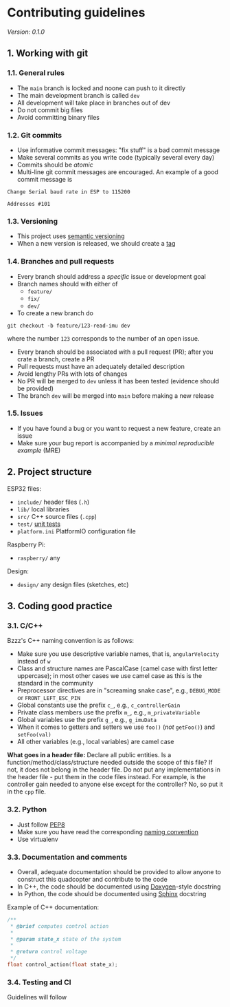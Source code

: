 # Contributing guidelines

_Version: 0.1.0_


## 1. Working with git

### 1.1. General rules

- The `main` branch is locked and noone can push to it directly
- The main development branch is called `dev`
- All development will take place in branches out of dev
- Do not commit big files
- Avoid committing binary files

### 1.2. Git commits

- Use informative commit messages: "fix stuff" is a bad commit message
- Make several commits as you write code (typically several every day)
- Commits should be _atomic_
- Multi-line git commit messages are encouraged. An example of a good commit message is

```
Change Serial baud rate in ESP to 115200

Addresses #101
```

### 1.3. Versioning

- This project uses [semantic versioning](https://semver.org/)
- When a new version is released, we should create a [tag](https://git-scm.com/book/en/v2/Git-Basics-Tagging)


### 1.4. Branches and pull requests

- Every branch should address a _specific_ issue or development goal
- Branch names should with either of
    - `feature/`
    - `fix/`
    - `dev/`
- To create a new branch do 

```git
git checkout -b feature/123-read-imu dev
```

where the number `123` corresponds to the number of an open issue.

- Every branch should be associated with a pull request (PR); after you crate a branch, create a PR
- Pull requests must have an adequately detailed description
- Avoid lengthy PRs with lots of changes
- No PR will be merged to `dev` unless it has been tested (evidence should be provided)
- The branch `dev` will be merged into `main` before making a new release

### 1.5. Issues

- If you have found a bug or you want to request a new feature, create an issue 
- Make sure your bug report is accompanied by a _minimal reproducible example_ (MRE)


## 2. Project structure

ESP32 files:

- `include/` header files (`.h`) 
- `lib/` local libraries
- `src/` C++ source files (`.cpp`)
- `test/` [unit tests](https://docs.platformio.org/en/latest/advanced/unit-testing/index.html)
- `platform.ini` PlatformIO configuration file

Raspberry Pi:
- `raspberry/` any 

Design:
- `design/` any design files (sketches, etc)


## 3. Coding good practice 

### 3.1. C/C++

Bzzz's C++ naming convention is as follows:

- Make sure you use descriptive variable names, that is, `angularVelocity` instead of `w`
- Class and structure names are PascalCase (camel case with first letter uppercase); in most other cases we use camel case as this is the standard in the community
- Preprocessor directives are in "screaming snake case", e.g., `DEBUG_MODE` or `FRONT_LEFT_ESC_PIN`
- Global constants use the prefix `c_`, e.g., `c_controllerGain`
- Private class members use the prefix `m_`, e.g., `m_privateVariable`
- Global variables use the prefix `g_`, e.g., `g_imuData`
- When it comes to getters and setters we use `foo()` (_not_ `getFoo()`) and `setFoo(val)`
- All other variables (e.g., local variables) are camel case

**What goes in a header file:** Declare all public entities. Is a function/method/class/structure needed outside the scope of this file? If not, it does not belong in the header file. Do not put any implementations in the header file - put them in the code files instead. For example, is the controller gain needed to anyone else except for the controller? No, so put it in the `cpp` file.

### 3.2. Python

- Just follow [PEP8](https://peps.python.org/pep-0008/)
- Make sure you have read the corresponding [naming convention](https://peps.python.org/pep-0008/#naming-conventions)
- Use virtualenv

### 3.3. Documentation and comments

- Overall, adequate documentation should be provided to allow anyone to construct this quadcopter and contribute to the code
- In C++, the code should be documented using [Doxygen](https://www.doxygen.nl/manual/docblocks.html)-style docstring
- In Python, the code should be documented using [Sphinx](https://sphinx-rtd-tutorial.readthedocs.io/en/latest/docstrings.html) docstring

Example of C++ documentation:

```c++
/**
 * @brief computes control action
 *
 * @param state_x state of the system
 *
 * @return control voltage
 */
float control_action(float state_x);
```

### 3.4. Testing and CI

Guidelines will follow

